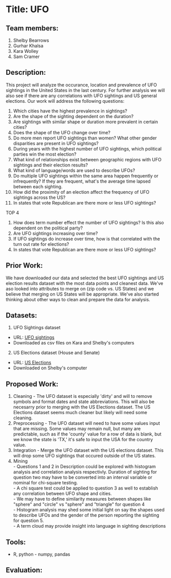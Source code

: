 # Title: UFO
## Team members: 
1) Shelby Bearrows
2) Gurhar Khalsa
3) Kara Wolley
4) Sam Cramer
## Description: 
This project will analyze the occurance, location and prevalence of UFO sightings in the United States in the last century. For further analysis we will also see if there are any correlations with UFO sightings and US general elections. Our work will address the following questions:
1) Which cities have the highest prevalence in sightings?
2) Are the shape of the sighting dependent on the duration?
3) Are sightings with similar shape or duration more prevalent in certain cities?
4) Does the shape of the UFO change over time?
5) Do more men report UFO sightings than women? What other gender disparities are present in UFO sightings?
6) During years with the highest number of UFO sightings, which political parties win the most election?
7) What kind of relationships exist between geographic regions with UFO sightings and their election results?
8) What kind of language/words are used to describe UFOs?
9) Do multiple UFO sightings within the same area happen frequently or infrequently? If they are frequent, what's the average time lapsed between each sighting.
10) How did the proximity of an election affect the frequency of UFO sightings across the US?
11) In states that vote Republican are there more or less UFO sightings?

TOP 4
1) How does term number effect the number of UFO sightings? Is this also dependent on the political party?
2) Are UFO sightings increasing over time?
3) If UFO sightings do increase over time, how is that correlated with the turn out rate for elections?
4) In states that vote Republican are there more or less UFO sightings?

## Prior Work:
We have downloaded our data and selected the best UFO sightings and US election results dataset with the most data points and cleanest data. We've aso looked into attributes to merge on (zip code vs. US States) and we believe that merging on US States will be appropriate. We've also started thinking about other ways to clean and prepare the data for analysis.
## Datasets:
  1) UFO Sightings dataset
  - URL: [UFO sightings][1]
  - Downloaded as csv files on Kara and Shelby's computers
  2) US Elections dataset (House and Senate)
  - URL: [US Elections][2]
  - Downloaded on Shelby's computer
## Proposed Work:
  1) Cleaning
    - The UFO dataset is especially 'dirty' and will to remove symbols and format dates and state abbreviations. This will also be         
      necesarry prior to merging with the US Elections dataset. The US Elections dataset seems much cleaner but likely will need some cleaning.
  2) Preprocessing
    - The UFO dataset will need to have some values input that are missing. Some values may remain null, but many are predictable, such as if the 'county' value for       a row of data is blank, but we know the state is 'TX,' it's safe to input the USA for the country value. 
  3) Integration
    - Merge the UFO dataset with the US elections dataset. This will drop some UFO sightings that occured outside of the US states. 
  4) Mining <br/>
    - Questions 1 and 2 in Description could be explored with histogram analysis and correlation analysis respectivly. Duration of sighting for question two may have to be converted into an interval variable or nominal for chi-square testing. <br/>
    - A chi square test could be applied to question 3 as well to establish any correlation between UFO shape and cities. <br/>
    - We may have to define similarity measures between shapes like "sphere" and "circle" vs "sphere" and "triangle" for question 4 <br/>
    - Histogram analysis may shed some initial light on say the shapes used to describe UFOs and the gender of the person reporting the sighting for question 5. <br/> 
    - A term cloud may provide insight into language in sighting descriptions<br/>
 ## Tools:
  - R, python - numpy, pandas
## Evaluation: 






[1]: https://www.kaggle.com/NUFORC/ufo-sightings?select=complete.csv "UFO Sightings"
[2]: https://www.kaggle.com/tunguz/us-elections-dataset "US Elections"


